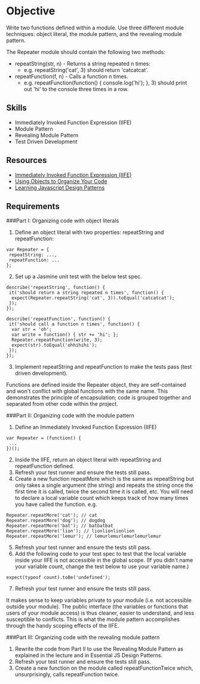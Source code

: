 Objective
=========
Write two functions defined within a module. Use three different module techniques: object literal, the module pattern, and the revealing module pattern.

The Repeater module should contain the following two methods:

* repeatString(str, n) - Returns a string repeated n times:
	* e.g. repeatString('cat', 3) should return 'catcatcat'.
* repeatFunction(f, n) - Calls a function n times.
	* e.g. repeatFunction(function() { console.log('hi'); }, 3) should print out 'hi' to the console three times in a row.

Skills
------
* Immediately Invoked Function Expression (IIFE)
* Module Pattern
* Revealing Module Pattern
* Test Driven Development

Resources
----------
* [Immediately Invoked Function Expression (IIFE)](http://benalman.com/news/2010/11/immediately-invoked-function-expression/)
* [Using Objects to Organize Your Code](http://rmurphey.com/blog/2009/10/15/using-objects-to-organize-your-code/)
* [Learning Javascript Design Patterns](http://addyosmani.com/resources/essentialjsdesignpatterns/book/)

Requirements
------------
###Part I: Organizing code with object literals

1. Define an object literal with two properties: repeatString and repeatFunction:

```
var Repeater = {
 repeatString: ...,
 repeatFunction: ...
};
```

2. Set up a Jasmine unit test with the below test spec.

```
describe('repeatString', function() {
 it('should return a string repeated n times', function() {
  expect(Repeater.repeatString('cat', 3)).toEqual('catcatcat');
 });
});

describe('repeatFunction', function() {
 it('should call a function n times', function() {
  var str = 'oh';
  var write = function() { str += 'hi'; };
  Repeater.repeatFunction(write, 3);
  expect(str).toEqual('ohhihihi');
 });
});
```

3. Implement repeatString and repeatFunction to make the tests pass (test driven development).

Functions are defined inside the Repeater object, they are self-contained and won't conflict with global functions with the same name. This demonstrates the principle of encapsulation; code is grouped together and separated from other code within the project.

###Part II: Organizing code with the module pattern

1. Define an Immediately Invoked Function Expression (IIFE)

```
var Repeater = (function() {
 ...
})();
```

2. Inside the IIFE, return an object literal with repeatString and repeatFunction defined.
3. Refresh your test runner and ensure the tests still pass.
4. Create a new function repeatMore which is the same as repeatString but only takes a single argument (the string) and repeats the string once the first time it is called, twice the second time it is called, etc. You will need to declare a local variable count which keeps track of how many times you have called the function.
e.g.

```
Repeater.repeatMore('cat'); // cat
Repeater.repeatMore('dog'); // dogdog
Repeater.repeatMore('bat'); // batbatbat
Repeater.repeatMore('lion'); // lionlionlionlion
Repeater.repeatMore('lemur'); // lemurlemurlemurlemurlemur
```

5. Refresh your test runner and ensure the tests still pass.
6. Add the following code to your test spec to test that the local variable inside your IIFE is not accessible in the global scope. (If you didn't name your variable count, change the test below to use your variable name.)

```
expect(typeof count).toBe('undefined');
```

7. Refresh your test runner and ensure the tests still pass.

It makes sense to keep variables private to your module (i.e. not accessible outside your module). The public interface (the variables or functions that users of your module access) is thus cleaner, easier to understand, and less susceptible to conflicts. This is what the module pattern accomplishes through the handy scoping effects of the IIFE.

###Part III: Organizing code with the revealing module pattern

1. Rewrite the code from Part II to use the Revealing Module Pattern as explained in the lecture and in Essential JS Design Patterns.
2. Refresh your test runner and ensure the tests still pass.
3. Create a new function on the module called repeatFunctionTwice which, unsurprisingly, calls repeatFunction twice.

